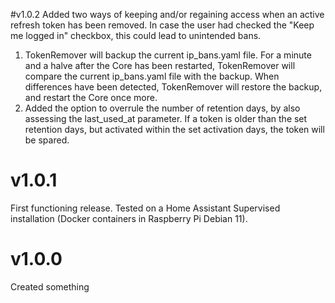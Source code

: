 #v1.0.2
Added two ways of keeping and/or regaining access when an active refresh token has been removed. In case the user had checked the "Keep me logged in" checkbox, this could lead to unintended bans.
1. TokenRemover will backup the current ip_bans.yaml file. For a minute and a halve after the Core has been restarted, TokenRemover will compare the current ip_bans.yaml file with the backup. When differences have been detected, TokenRemover will restore the backup, and restart the Core once more.
2. Added the option to overrule the number of retention days, by also assessing the last_used_at parameter. If a token is older than the set retention days, but activated within the set activation days, the token will be spared.

# v1.0.1
First functioning release. Tested on a Home Assistant Supervised installation (Docker containers in Raspberry Pi Debian 11).

# v1.0.0
Created something
